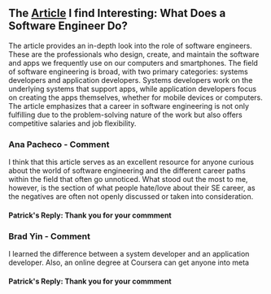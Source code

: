 ## The [Article](https://www.coursera.org/articles/software-engineer) I find Interesting: What Does a Software Engineer Do?
The article provides an in-depth look into the role of software engineers. These are the professionals who design, create, and maintain the software and apps we frequently use on our computers and smartphones. The field of software engineering is broad, with two primary categories: systems developers and application developers. Systems developers work on the underlying systems that support apps, while application developers focus on creating the apps themselves, whether for mobile devices or computers. The article emphasizes that a career in software engineering is not only fulfilling due to the problem-solving nature of the work but also offers competitive salaries and job flexibility.

### Ana Pacheco - Comment ###
I think that this article serves as an excellent resource for anyone curious about the world of software engineering and the different career paths within the field that often go unnoticed. What stood out the most to me, however, is the section of what people hate/love about their SE career, as the negatives are often not openly discussed or taken into consideration. 
#### Patrick's Reply: Thank you for your commment ####

### Brad Yin - Comment ###
I learned the difference between a system developer and an application developer. Also, an online degree at Coursera can get anyone into meta
#### Patrick's Reply: Thank you for your commment ####
